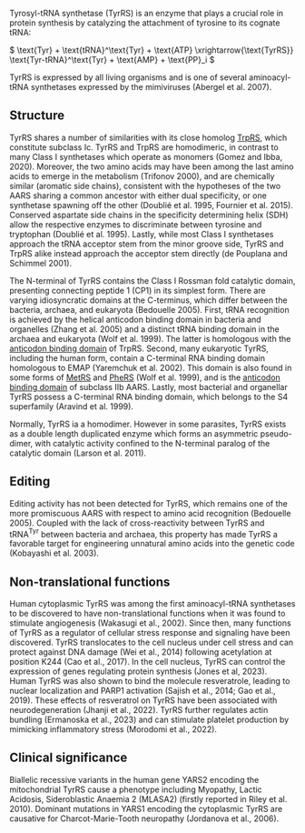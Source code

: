 
Tyrosyl-tRNA synthetase (TyrRS) is an enzyme that plays a crucial role in protein synthesis by catalyzing the attachment of tyrosine to its cognate tRNA:




$ \text{Tyr} + \text{tRNA}^\text{Tyr} + \text{ATP} \xrightarrow{\text{TyrRS}} \text{Tyr-tRNA}^\text{Tyr} + \text{AMP} + \text{PP}_i  $




TyrRS is expressed by all living organisms and is one of several aminoacyl-tRNA synthetases expressed by the mimiviruses (Abergel et al. 2007).




## Structure

TyrRS shares a number of similarities with its close homolog [TrpRS](/class1/trp), which constitute subclass Ic.
TyrRS and TrpRS are homodimeric, in contrast to many Class I synthetases which operate as monomers (Gomez and Ibba, 2020).
Moreover, the two amino acids may have been among the last amino acids to emerge in the metabolism (Trifonov 2000), 
and are chemically similar (aromatic side chains), consistent with the hypotheses of the two AARS sharing a common ancestor with either dual specificity, or one synthetase spawning off the other (Doublié et al. 1995, Fournier et al. 2015).
Conserved aspartate side chains in the specificity determining helix (SDH) allow the respective enzymes to discriminate between tyrosine and tryptophan (Doublié et al. 1995).
Lastly, while most Class I synthetases approach the tRNA acceptor stem from the minor groove side, TyrRS and TrpRS alike instead approach the acceptor stem directly (de Pouplana and Schimmel 2001).




The N-terminal of TyrRS contains the Class I Rossman fold catalytic domain, presenting connecting peptide 1 (CP1) in its simplest form.
There are varying idiosyncratic domains at the C-terminus, which differ between the bacteria, archaea, and eukaryota (Bedouelle 2005).
First, tRNA recognition is achieved by the helical anticodon binding domain in bacteria and organelles (Zhang et al. 2005) and a 
distinct tRNA binding domain in the archaea and eukaryota (Wolf et al. 1999). 
The latter is homologous with the [anticodon binding domain](/superfamily/class1/Anticodon_binding_domain_WY) of TrpRS.
Second, many eukaryotic TyrRS, including the human form, contain a C-terminal RNA binding domain homologous to EMAP (Yaremchuk et al. 2002). 
This domain is also found in some forms of [MetRS](/class1/met) and [PheRS](/class2/phe2) (Wolf et al. 1999), and is the [anticodon binding domain](/superfamily/class2/Anticodon_binding_domain_DNK) of subclass IIb AARS.
Lastly, most bacterial and organellar TyrRS possess a C-terminal RNA binding domain, which belongs to the S4 superfamily (Aravind et al. 1999).



Normally, TyrRS ia a homodimer.
However in some parasites, TyrRS exists as a double length duplicated enzyme which forms an asymmetric pseudo-dimer, with catalytic activity confined to the N-terminal paralog of the catalytic domain (Larson et al. 2011). 




## Editing

Editing activity has not been detected for TyrRS, which remains one of the more promiscuous AARS with respect to amino acid recognition (Bedouelle 2005).
Coupled with the lack of cross-reactivity between TyrRS and tRNA$^\text{Tyr}$ between bacteria and archaea, this property has made TyrRS a favorable target for engineering unnatural amino acids into the genetic code (Kobayashi et al. 2003).


## Non-translational functions

Human cytoplasmic TyrRS was among the first aminoacyl-tRNA synthetases to be discovered to have non-translational functions when it was found to stimulate angiogenesis (Wakasugi et al., 2002). Since then, many functions of TyrRS as a regulator of cellular stress response and signaling have been discovered. TyrRS translocates to the cell nucleus under cell stress and can protect against DNA damage (Wei et al., 2014) following acetylation at position K244 (Cao et al., 2017). In the cell nucleus, TyrRS can control the expression of genes regulating protein synthesis (Jones et al, 2023). Human TyrRS was also shown to bind the molecule resveratrole, leading to nuclear localization and PARP1 activation (Sajish et al., 2014; Gao et al., 2019). These effects of resveratrol on TyrRS have been associated with neurodegeneration (Jhanji et al., 2022). TyrRS further regulates actin bundling (Ermanoska et al., 2023) and can stimulate platelet production by mimicking inflammatory stress (Morodomi et al., 2022). 

## Clinical significance

Biallelic recessive variants in the human gene YARS2 encoding the mitochondrial TyrRS cause a phenotype including Myopathy, Lactic Acidosis, Sideroblastic Anaemia 2 (MLASA2) (firstly reported in Riley et al. 2010). Dominant mutations in YARS1 encoding the cytoplasmic TyrRS are causative for Charcot-Marie-Tooth neuropathy (Jordanova et al., 2006). 





